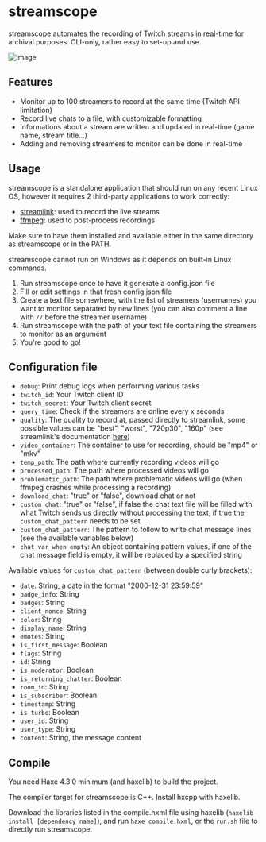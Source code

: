 # streamscope
streamscope automates the recording of Twitch streams in real-time for archival purposes.
CLI-only, rather easy to set-up and use.

![image](https://github.com/MasterIO02/streamscope/assets/40836390/42b0d33c-b2ab-41db-b76d-b56ebdafde8f)

## Features
- Monitor up to 100 streamers to record at the same time (Twitch API limitation)
- Record live chats to a file, with customizable formatting
- Informations about a stream are written and updated in real-time (game name, stream title...)
- Adding and removing streamers to monitor can be done in real-time

## Usage
streamscope is a standalone application that should run on any recent Linux OS, however it requires 2 third-party applications to work correctly:
- [streamlink](https://github.com/streamlink/streamlink): used to record the live streams
- [ffmpeg](https://ffmpeg.org): used to post-process recordings

Make sure to have them installed and available either in the same directory as streamscope or in the PATH. 

streamscope cannot run on Windows as it depends on built-in Linux commands.

1. Run streamscope once to have it generate a config.json file
2. Fill or edit settings in that fresh config.json file
3. Create a text file somewhere, with the list of streamers (usernames) you want to monitor separated by new lines (you can also comment a line with `//` before the streamer username)
4. Run streamscope with the path of your text file containing the streamers to monitor as an argument
5. You're good to go!

## Configuration file
- `debug`: Print debug logs when performing various tasks
- `twitch_id`: Your Twitch client ID
- `twitch_secret`: Your Twitch client secret
- `query_time`: Check if the streamers are online every x seconds
- `quality`: The quality to record at, passed directly to streamlink, some possible values can be "best", "worst", "720p30", "160p" (see streamlink's documentation [here](https://streamlink.github.io/))
- `video_container`: The container to use for recording, should be "mp4" or "mkv"
- `temp_path`: The path where currently recording videos will go
- `processed_path`: The path where processed videos will go
- `problematic_path`: The path where problematic videos will go (when ffmpeg crashes while processing a recording)
- `download_chat`: "true" or "false", download chat or not
- `custom_chat`: "true" or "false", if false the chat text file will be filled with what Twitch sends us directly without processing the text, if true the `custom_chat_pattern` needs to be set
- `custom_chat_pattern`: The pattern to follow to write chat message lines (see the available variables below)
- `chat_var_when_empty`: An object containing pattern values, if one of the chat message field is empty, it will be replaced by a specified string

Available values for `custom_chat_pattern` (between double curly brackets):
- `date`: String, a date in the format "2000-12-31 23:59:59"
- `badge_info`: String
- `badges`: String
- `client_nonce`: String
- `color`: String
- `display_name`: String
- `emotes`: String
- `is_first_message`: Boolean
- `flags`: String
- `id`: String
- `is_moderator`: Boolean
- `is_returning_chatter`: Boolean
- `room_id`: String
- `is_subscriber`: Boolean
- `timestamp`: String
- `is_turbo`: Boolean
- `user_id`: String
- `user_type`: String
- `content`: String, the message content

## Compile
You need Haxe 4.3.0 minimum (and haxelib) to build the project.

The compiler target for streamscope is C++. Install hxcpp with haxelib.

Download the libraries listed in the compile.hxml file using haxelib (`haxelib install [dependency name]`), and run `haxe compile.hxml`, or the `run.sh` file to directly run streamscope.
